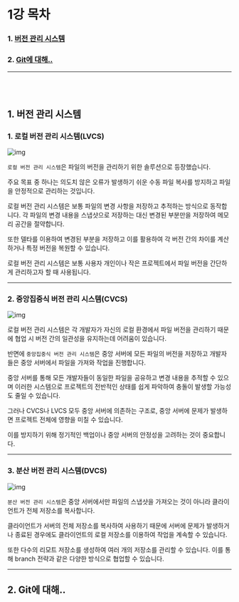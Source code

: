 <h1>1강 목차</h1>

### 1. [버전 관리 시스템](#1-버전-관리-시스템)
### 2. [Git에 대해..](#2-Git에-대해-1)

---

<br><br>

## **1. 버전 관리 시스템**

### 1. 로컬 버전 관리 시스템(LVCS)
![img](https://git-scm.com/book/en/v2/images/local.png)

```로컬 버전 관리 시스템```은 파일의 버전을 관리하기 위한 솔루션으로 등장했습니다.

주요 목표 중 하나는 의도치 않은 오류가 발생하기 쉬운 수동 파일 복사를 방지하고 파일을 안정적으로 관리하는 것입니다.

로컬 버전 관리 시스템은 보통 파일의 변경 사항을 저장하고 추적하는 방식으로 동작합니다. 각 파일의 변경 내용을 스냅샷으로 저장하는 대신 변경된 부분만을 저장하여 메모리 공간을 절약합니다.

또한 델타를 이용하여 변경된 부분을 저장하고 이를 활용하여 각 버전 간의 차이를 계산하거나 특정 버전을 복원할 수 있습니다.

로컬 버전 관리 시스템은 보통 사용자 개인이나 작은 프로젝트에서 파일 버전을 간단하게 관리하고자 할 때 사용됩니다.

---

### 2. 중앙집중식 버전 관리 시스템(CVCS)
![img](https://git-scm.com/book/en/v2/images/centralized.png)

로컬 버전 관리 시스템은 각 개발자가 자신의 로컬 환경에서 파일 버전을 관리하기 때문에 협업 시 버전 간의 일관성을 유지하는데 어려움이 있습니다.

반면에 ```중앙집중식 버전 관리 시스템```은 중앙 서버에 모든 파일의 버전을 저장하고 개발자들은 중앙 서버에서 파일을 가져와 작업을 진행합니다.

중앙 서버를 통해 모든 개발자들이 동일한 파일을 공유하고 변경 내용을 추적할 수 있으며 이러한 시스템으로 프로젝트의 전반적인 상태를 쉽게 파악하여 충돌이 발생할 가능성도 줄일 수 있습니다.

그러나 CVCS나 LVCS 모두 중앙 서버에 의존하는 구조로, 중앙 서버에 문제가 발생하면 프로젝트 전체에 영향을 미칠 수 있습니다.

이를 방지하기 위해 정기적인 백업이나 중앙 서버의 안정성을 고려하는 것이 중요합니다. 

---

### 3. 분산 버전 관리 시스템(DVCS)
![img](https://git-scm.com/book/en/v2/images/distributed.png)

```분산 버전 관리 시스템```은 중앙 서버에서만 파일의 스냅샷을 가져오는 것이 아니라 클라이언트가 전체 저장소를 복사합니다. 

클라이언트가 서버의 전체 저장소를 복사하여 사용하기 때문에 서버에 문제가 발생하거나 종료된 경우에도 클라이언트의 로컬 저장소를 이용하여 작업을 계속할 수 있습니다. 

또한 다수의 리모트 저장소를 생성하여 여러 개의 저장소를 관리할 수 있습니다. 이를 통해 branch 전략과 같은 다양한 방식으로 협업할 수 있습니다. 


---


## **2. Git에 대해..**
